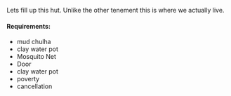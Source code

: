 Lets fill up this hut.
Unlike the other tenement this is where we actually live.

#### Requirements:
 - mud chulha
 - clay water pot
 - Mosquito Net
 - Door
 - clay water pot
 - poverty
 - cancellation

